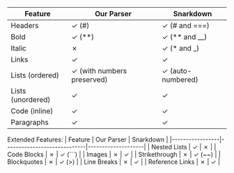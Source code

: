 | Feature         | Our Parser                  | Snarkdown         |
|-----------------|-----------------------------|--------------------|
| Headers         | ✓ (#)                       | ✓ (# and ===)      |
| Bold            | ✓ (**)                      | ✓ (** and __)      |
| Italic          | ✗                           | ✓ (* and _)        |
| Links           | ✓                           | ✓                  |
| Lists (ordered) | ✓ (with numbers preserved)  | ✓ (auto-numbered)  |
| Lists (unordered)| ✓                          | ✓                  |
| Code (inline)   | ✓                           | ✓                  |
| Paragraphs      | ✓                           | ✓                  |

Extended Features:
| Feature         | Our Parser                  | Snarkdown         |
|-----------------|-----------------------------|--------------------|
| Nested Lists    | ✓                           | ✗                  |
| Code Blocks     | ✗                           | ✓ (```)            |
| Images          | ✗                           | ✓                  |
| Strikethrough   | ✗                           | ✓ (~~)             |
| Blockquotes     | ✗                           | ✓ (>)              |
| Line Breaks     | ✗                           | ✓                  |
| Reference Links | ✗                           | ✓                  |
